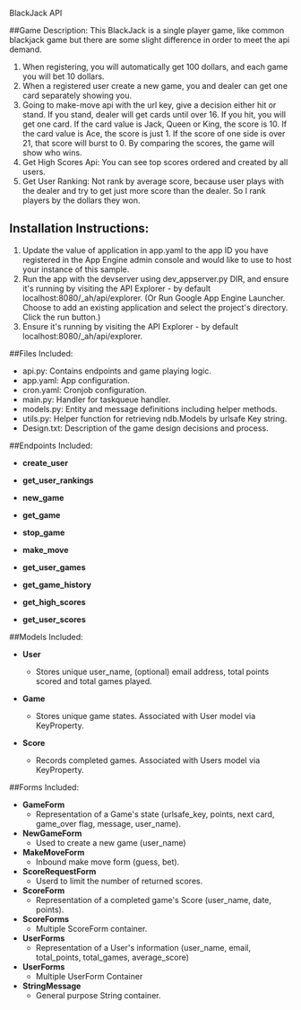 BlackJack API

##Game Description:
This BlackJack is a single player game, like common blackjack game but there are some slight difference in order to meet the api demand. 
1. When registering, you will automatically get 100 dollars, and each game you will bet 10 dollars. 
2. When a registered user create a new game, you and dealer can get one card separately showing you.
3. Going to make-move api with the url key, give a decision either hit or stand. If you stand, dealer will get cards until over 16. If you hit, you will get one card. If the card value is Jack, Queen or King, the score is 10. If the card value is Ace, the score is just 1. If the score of one side is over 21, that score will burst to 0. By comparing the scores, the game will show who wins.
4. Get High Scores Api: You can see top scores ordered and created by all users.
5. Get User Ranking: Not rank by average score, because user plays with the dealer and try to get just more score than the dealer. So I rank players by the dollars they won. 

## Installation Instructions:
1.  Update the value of application in app.yaml to the app ID you have registered
in the App Engine admin console and would like to use to host your instance of this sample.
2.  Run the app with the devserver using dev_appserver.py DIR, and ensure it's running by visiting the API Explorer - by default localhost:8080/_ah/api/explorer. (Or Run Google App Engine Launcher. Choose to add an existing application and select
the project's directory. Click the run button.)
3.  Ensure it's running by visiting the API Explorer - by default localhost:8080/_ah/api/explorer. 
 

##Files Included:
 - api.py: Contains endpoints and game playing logic.
 - app.yaml: App configuration.
 - cron.yaml: Cronjob configuration.
 - main.py: Handler for taskqueue handler.
 - models.py: Entity and message definitions including helper methods.
 - utils.py: Helper function for retrieving ndb.Models by urlsafe Key string.
 - Design.txt: Description of the game design decisions and process.

##Endpoints Included:
 - **create_user**
 
 - **get_user_rankings** 

 - **new_game**
     
 - **get_game**
    
 - **stop_game**

 - **make_move**
    
 - **get_user_games**

 - **get_game_history**

 - **get_high_scores**
    
 - **get_user_scores**

##Models Included:
 - **User**
    - Stores unique user_name, (optional) email address, total points scored and
    total games played.
    
 - **Game**
    - Stores unique game states. Associated with User model via KeyProperty.
    
 - **Score**
    - Records completed games. Associated with Users model via KeyProperty.
    
##Forms Included:
 - **GameForm**
    - Representation of a Game's state (urlsafe_key, points, next card, game_over flag, message, user_name).
 - **NewGameForm**
    - Used to create a new game (user_name)
 - **MakeMoveForm**
    - Inbound make move form (guess, bet).
 - **ScoreRequestForm**
    - Userd to limit the number of returned scores.
 - **ScoreForm**
    - Representation of a completed game's Score (user_name, date, points).
 - **ScoreForms**
    - Multiple ScoreForm container.
 - **UserForms**
    - Representation of a User's information (user_name, email, total_points, total_games, average_score)
 - **UserForms**
    - Multiple UserForm Container
 - **StringMessage**
    - General purpose String container.
